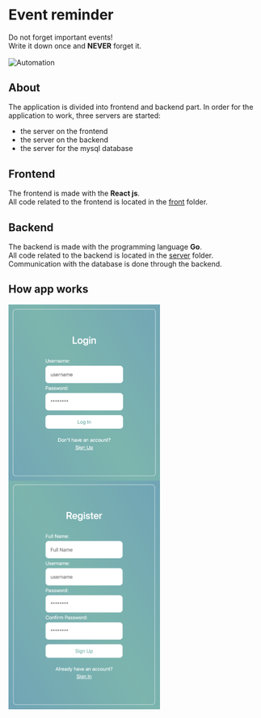 # Event reminder

Do not forget important events!<br />
Write it down once and **NEVER** forget it.

<img align='center' alt = 'Automation' width = '300' src = 'https://assets.website-files.com/5daaade3e3e3f04da71daa8e/62905b592241713298ec0337_Event%20reminder%20Compress.gif'>

## About

The application is divided into frontend and backend part. In order for the application to work, three servers are started:

- the server on the frontend
- the server on the backend
- the server for the mysql database

## Frontend

The frontend is made with the **React js**. <br />
All code related to the frontend is located in the [front](/front/) folder.

## Backend

The backend is made with the programming language **Go**.<br />
All code related to the backend is located in the [server](/server/) folder. 
Communication with the database is done through the backend.

## How app works

<img align='left' alt = 'LoginPage' width = '300' src = './images/loginPage.png'>
<img align='left' alt = 'RegisterPage' width = '300' src = './images/registerPage.png'>
